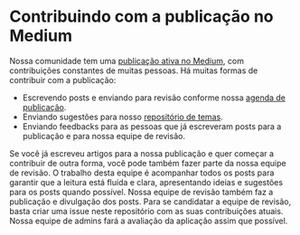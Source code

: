 # Contribuindo com a publicação no Medium
Nossa comunidade tem uma [publicação ativa no Medium](https://medium.com/android-dev-br/), com contribuições constantes de muitas pessoas. Há muitas formas de contribuir com a publicação:

- Escrevendo posts e enviando para revisão conforme nossa [agenda de publicação](https://github.com/androiddevbr/agenda-medium).
- Enviando sugestões para nosso [repositório de temas](https://github.com/androiddevbr/sugestoes-temas).
- Enviando feedbacks para as pessoas que já escreveram posts para a publicação e para nossa equipe de revisão.

Se você já escreveu  artigos para a nossa publicação e quer começar a contribuir de outra forma, você pode também fazer parte da nossa equipe de revisão. O trabalho desta equipe é acompanhar todos os posts para garantir que a leitura está fluída e clara, apresentando ideias e sugestões para os posts quando possível. Nossa equipe de revisão também faz a publicação e divulgação dos posts.
Para se candidatar a equipe de revisão, basta criar uma issue neste repositório com as suas contribuições atuais. Nossa equipe de admins fará a avaliação da aplicação assim que possível.

